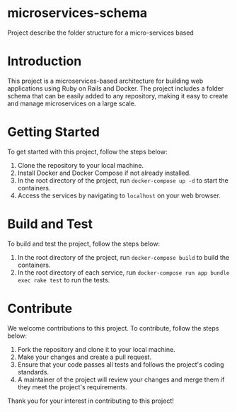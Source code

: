 # microservices-schema
Project describe the folder structure for a micro-services based

# Introduction
This project is a microservices-based architecture for building web applications using Ruby on Rails and Docker. The project includes a folder schema that can be easily added to any repository, making it easy to create and manage microservices on a large scale. 

# Getting Started
To get started with this project, follow the steps below:

1. Clone the repository to your local machine.
2. Install Docker and Docker Compose if not already installed.
3. In the root directory of the project, run `docker-compose up -d` to start the containers.
4. Access the services by navigating to `localhost` on your web browser.

# Build and Test
To build and test the project, follow the steps below:

1. In the root directory of the project, run `docker-compose build` to build the containers.
2. In the root directory of each service, run `docker-compose run app bundle exec rake test` to run the tests.

# Contribute
We welcome contributions to this project. To contribute, follow the steps below:

1. Fork the repository and clone it to your local machine.
2. Make your changes and create a pull request.
3. Ensure that your code passes all tests and follows the project's coding standards.
4. A maintainer of the project will review your changes and merge them if they meet the project's requirements.

Thank you for your interest in contributing to this project!
